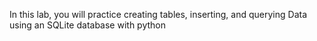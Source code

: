 In this lab, you will practice creating tables, inserting, and querying Data using an SQLite database with python